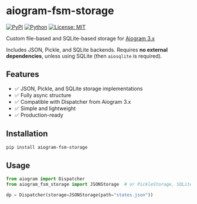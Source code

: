 # aiogram-fsm-storage

[![PyPI](https://img.shields.io/pypi/v/aiogram-fsm-storage)](https://pypi.org/project/aiogram-fsm-storage/)
[![Python](https://img.shields.io/badge/python-%3E%3D3.8-blue)](https://pypi.org/project/aiogram-fsm-storage/)
[![License: MIT](https://img.shields.io/badge/License-MIT-green.svg)](https://opensource.org/licenses/MIT)

Custom file-based and SQLite-based storage for [Aiogram 3.x](https://github.com/aiogram/aiogram)

Includes JSON, Pickle, and SQLite backends.
Requires **no external dependencies**, unless using SQLite (then `aiosqlite` is required).

## Features

- ✅ JSON, Pickle, and SQLite storage implementations
- ✅ Fully async structure
- ✅ Compatible with Dispatcher from Aiogram 3.x
- ✅ Simple and lightweight
- ✅ Production-ready

## Installation

```bash
pip install aiogram-fsm-storage
```

## Usage

```python
from aiogram import Dispatcher
from aiogram_fsm_storage import JSONStorage  # or PickleStorage, SQLiteStorage

dp = Dispatcher(storage=JSONStorage(path="states.json"))
```
